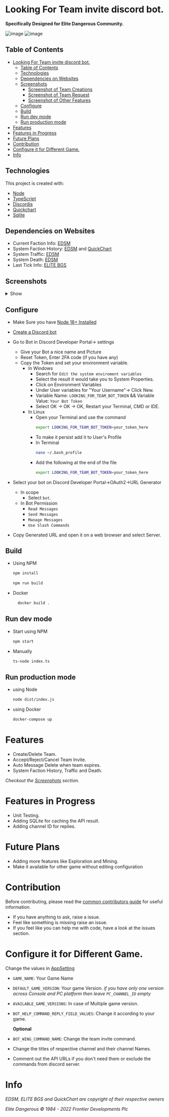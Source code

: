 # Looking For Team invite discord bot.

**Specifically Designed for Elite Dangerous Community.**

![image](https://github.com/abughalib/LookingForTeam-discord-bot/actions/workflows/node.js.yml/badge.svg)
![image](https://github.com/abughalib/LookingForTeam-discord-bot/actions/workflows/docker-image.yml/badge.svg)

## Table of Contents

- [Looking For Team invite discord bot.](#looking-for-team-invite-discord-bot)
  - [Table of Contents](#table-of-contents)
  - [Technologies](#technologies)
  - [Dependencies on Websites](#dependencies-on-websites)
  - [Screenshots](#screenshots)
    - [Screenshot of Team Creations](#screenshot-of-team-creations)
    - [Screenshot of Team Request](#screenshot-of-team-request)
    - [Screenshot of Other Features](#screenshot-of-other-features)
  - [Configure](#configure)
  - [Build](#build)
  - [Run dev mode](#run-dev-mode)
  - [Run production mode](#run-production-mode)
- [Features](#features)
- [Features in Progress](#features-in-progress)
- [Future Plans](#future-plans)
- [Contribution](#contribution)
- [Configure it for Different Game.](#configure-it-for-different-game)
- [Info](#info)

## Technologies

This project is created with:

- [Node](https://nodejs.org)
- [TypeScript](https://www.typescriptlang.org/)
- [Discordjs](https://discord.js.org/)
- [Quickchart](https://quickchart.io/)
- [Sqlite](https://www.sqlite.org/)

## Dependencies on Websites

- Current Faction Info: [EDSM](https://www.edsm.net/)
- System Faction History: [EDSM](https://www.edsm.net/) and [QuickChart](https://quickchart.io/)
- System Traffic: [EDSM](https://www.edsm.net/)
- System Death: [EDSM](https://www.edsm.net/)
- Last Tick Info: [ELITE BGS](https://elitebgs.app/bgsbot/)

## Screenshots

<details>
  <summary>Show</summary>

### Screenshot of Team Creations

1. Platform Selection: <br>
   ![image](./screenshots/platform_selection.jpg)
2. Creating new Team:<br>
   ![image](./screenshots/create_team.png)
3. Select Game Activity:<br>
   ![image](./screenshots/game_activity_selection.png)
4. Final Team Creation Message:<br>
   ![image](./screenshots/xbox_wing_request.jpg)

### Screenshot of Team Request

1. Request Team invite:<br>
   ![image](./screenshots/team_request.png)
2. Team Request Accepted:<br>
   ![image](./screenshots/team_request_accept.png)

### Screenshot of Other Features

1. System Faction History:<br>
   ![image](./screenshots/system_faction_history.png)
2. System Traffic:<br>
   ![image](./screenshots/system_traffic.png)
3. System Death Info:<br>
![image](./screenshots/system_death_info.png)
</details>

## Configure

- Make Sure you have [Node 18+ Installed](https://nodejs.org/en/download/)
- [Create a Discord bot](https://discord.com/developers/applications)
- Go to Bot in Discord Developer Portal→ settings
  - Give your Bot a nice name and Picture
  - Reset Token, Enter 2FA code (if you have any)
  - Copy the Token and set your environment variable.
    - In Windows
      - Search for `Edit the system enviroment variables`
      - Select the result it would take you to System Properties.
      - Click on Environment Variables
      - Under User variables for "Your Username"-> Click New.
      - Variable Name: `LOOKING_FOR_TEAM_BOT_TOKEN` && Variable Value: `Your Bot Token`
      - Select OK → OK → OK, Restart your Terminal, CMD or IDE.
    - In Linux
      - Open your Terminal and use the command
        ```bash
        export LOOKING_FOR_TEAM_BOT_TOKEN=your_token_here
        ```
      - To make it persist add it to User's Profile
      - In Terminal
        ```bash
        nano ~/.bash_profile
        ```
      - Add the following at the end of the file
        ```bash
        export LOOKING_FOR_TEAM_BOT_TOKEN=your_token_here
        ```

- Select your bot on Discord Developer Portal→OAuth2→URL Generator
  - In scope
    - Select `bot`.
  - In Bot Permission
    - `Read Messages`
    - `Send Messages`
    - `Manage Messages`
    - `Use Slash Commands`
- Copy Generated URL and open it on a web browser and select Server.

## Build

- Using NPM
  ```bash
  npm install
  ```
  ```bash
  npm run build
  ```
- Docker
  ```bash
    docker build .
  ```

## Run dev mode

- Start using NPM
  ```bash
  npm start
  ```
- Manually
  ```bash
  ts-node index.ts
  ```

## Run production mode

- using Node
  ```bash
  node dist/index.js
  ```
- using Docker
  ```bash
  docker-compose up
  ```

# Features

- Create/Delete Team.
- Accept/Reject/Cancel Team Invite.
- Auto Message Delete when team expires.
- System Faction History, Traffic and Death.

_Checkout the [Screenshots](#screenshots) section._

# Features in Progress

- Unit Testing.
- Adding SQLite for caching the API result.
- Adding channel ID for replies.

# Future Plans

- Adding more features like Exploration and Mining.
- Make it available for other game without editing configuration

# Contribution

Before contributing, please read the [common contributors guide](https://opensource.guide/) for useful information.

- If you have anything to ask, raise a issue.
- Feel like something is missing raise an issue.
- If you feel like you can help me with code, have a look at the issues section.

# Configure it for Different Game.

Change the values in [AppSetting](./utils/settings.ts)

- `GAME_NAME`: Your Game Name
- `DEFAULT_GAME_VERSION`: Your game Version.
  _if you have only one version across Console and PC platform then leave `PC_CHANNEL_ID` empty_
- `AVAILABLE_GAME_VERSIONS`: In case of Multiple game version.
- `BOT_HELP_COMMAND_REPLY_FIELD_VALUES`: Change it according to your game.

  **Optional**

- `BOT_WING_COMMAND_NAME`: Change the team invite command.
- Change the titles of respective channel and their channel Names.
- Comment out the API URLs if you don't need them or exclude the commands from discord server.

# Info

_EDSM, ELITE BGS and QuickChart are copyright of their respective owners_

_Elite Dangerous © 1984 - 2022 Frontier Developments Plc_

